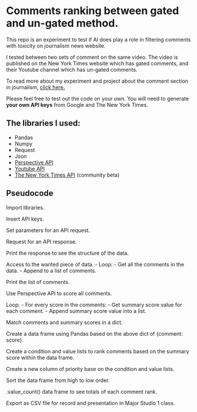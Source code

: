 # Comments ranking between gated and un-gated method.

This repo is an experiment to test if AI does play a role in filtering comments with toxicity on journalism news website.

I tested between two sets of comment on the same video. The video is published on the New York Times website which has gated comments, and their Youtube channel which has un-gated comments.

To read more about my experiment and project about the comment section in journalism, [click here.](https://www.notion.so/MS-1-Idea-in-Form-Part-3-359fedfc6a25465dbbc89240325560b6)

Please feel free to test out the code on your own. You will need to generate **your own API keys** from Google and The New York Times.

## The libraries I used:

- Pandas
- Numpy
- Request
- Json
- [Perspective API](https://www.perspectiveapi.com/#/start)
- [Youtube API](https://developers.google.com/youtube/v3)
- [The New York Times API](https://developer.nytimes.com/) (community beta)

## Pseudocode

Import libraries.

Insert API keys.

Set parameters for an API request.

Request for an API response.

Print the response to see the structure of the data.

Access to the wanted piece of data.
	- Loop:
		- Get all the comments in the data.
		- Append to a list of comments.

Print the list of comments.

Use Perspective API to score all comments.

Loop:
	- For every score in the comments:
		- Get summary score value for each comment.
		- Append summary score value into a list.

Match comments and summary scores in a dict.

Create a data frame using Pandas based on the above dict of {comment: score}.

Create a condition and value lists to rank comments based on the summary score within the data frame.

Create a new column of priority base on the condition and value lists.

Sort the data frame from high to low order.

.value_count() data frame to see totals of each comment rank.

Export as CSV file for record and presentation in Major Studio 1 class.
